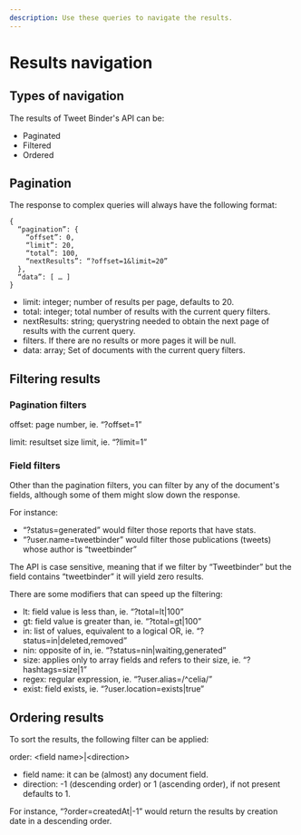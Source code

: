 ```yaml
---
description: Use these queries to navigate the results.
---
```


# Results navigation

## Types of navigation

The results of Tweet Binder's API can be:

* Paginated
* Filtered
* Ordered

## Pagination

The response to complex queries will always have the following format:

```
{
  “pagination”: {
    “offset”: 0,
    “limit”: 20,
    “total”: 100,
    “nextResults”: “?offset=1&limit=20”
  },
  “data”: [ … ]
}
```

* limit: integer; number of results per page, defaults to 20.
* total: integer; total number of results with the current query filters.
* nextResults: string; querystring needed to obtain the next page of results with the current query.&#x20;
* filters. If there are no results or more pages it will be null.
* data: array; Set of documents with the current query filters.

## Filtering results

### Pagination filters

offset: page number, ie. “?offset=1”

limit: resultset size limit, ie. “?limit=1”

### Field filters

Other than the pagination filters, you can filter by any of the document's fields, although some of them might slow down the response.

For instance:

* “?status=generated” would filter those reports that have stats.
* “?user.name=tweetbinder” would filter those publications (tweets) whose author is “tweetbinder”

The API is case sensitive, meaning that if we filter by “Tweetbinder” but the field contains “tweetbinder” it will yield zero results.

There are some modifiers that can speed up the filtering:

* lt: field value is less than, ie. “?total=lt|100”
* gt: field value is greater than, ie. “?total=gt|100”
* in: list of values, equivalent to a logical OR, ie. “?status=in|deleted,removed”
* nin: opposite of in, ie. “?status=nin|waiting,generated”
* size: applies only to array fields and refers to their size, ie. “?hashtags=size|1”
* regex: regular expression, ie. “?user.alias=/^celia/”
* exist: field exists, ie. “?user.location=exists|true”

## Ordering results

To sort the results, the following filter can be applied:

order: \<field name>|\<direction>

* field  name: it can be (almost) any document field.
* direction: -1 (descending order) or 1 (ascending order), if not present defaults to 1.

For instance, “?order=createdAt|-1” would return the results by creation date in a descending order.
